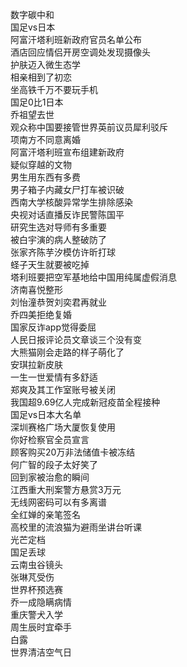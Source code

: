 数字碳中和  
国足vs日本  
阿富汗塔利班新政府官员名单公布  
酒店回应情侣开房空调处发现摄像头  
护肤迈入微生态学  
相亲相到了初恋  
坐高铁千万不要玩手机  
国足0比1日本  
乔祖望去世  
观众称中国要接管世界英前议员犀利驳斥  
项南方不同意离婚  
阿富汗塔利班宣布组建新政府  
疑似穿越的文物  
男生用东西有多费  
男子箱子内藏女尸打车被识破  
西南大学核酸异常学生排除感染  
央视对话直播反诈民警陈国平  
研究生选对导师有多重要  
被白宇演的病人整破防了  
张家齐陈芋汐模仿许昕打球  
蛏子天生就要被吃掉  
塔利班要把空军基地给中国用纯属虚假消息  
济南喜悦整形  
刘怡潼恭贺刘奕君再就业  
乔四美拒绝复婚  
国家反诈app觉得委屈  
人民日报评论员文章谈三个没有变  
大熊猫刚会走路的样子萌化了  
安琪拉新皮肤  
一生一世爱情有多舒适  
郑爽及其工作室账号被关闭  
我国超9.69亿人完成新冠疫苗全程接种  
国足vs日本大名单  
深圳赛格广场大厦恢复使用  
你好检察官全员宣言  
顾客购买20万非法储值卡被冻结  
何广智的段子太好笑了  
回到家被治愈的瞬间  
江西重大刑案警方悬赏3万元  
无线网密码可以有多离谱  
全红婵的亲笔签名  
高校里的流浪猫为避雨坐讲台听课  
光芒定档  
国足丢球  
云南虫谷镜头  
张琳芃受伤  
世界杯预选赛  
乔一成隐瞒病情  
重庆警犬入学  
周生辰时宜牵手  
白露  
世界清洁空气日  
